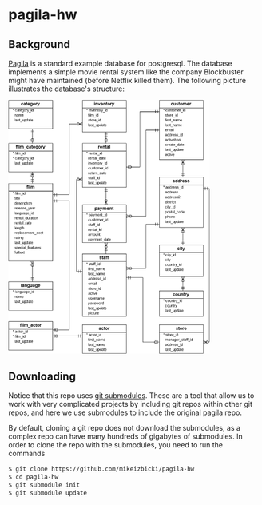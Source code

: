 # pagila-hw

## Background

[Pagila](https://github.com/devrimgunduz/pagila) is a standard example database for postgresql.
The database implements a simple movie rental system like the company Blockbuster might have maintained (before Netflix killed them).
The following picture illustrates the database's structure:

<img src=dvd-rental-sample-database-diagram.png width=80% />

## Downloading

Notice that this repo uses [git submodules](https://git-scm.com/book/en/v2/Git-Tools-Submodules).
These are a tool that allow us to work with very complicated projects by including git repos within other git repos,
and here we use submodules to include the original pagila repo.

By default, cloning a git repo does not download the submodules,
as a complex repo can have many hundreds of gigabytes of submodules.
In order to clone the repo with the submodules,
you need to run the commands
```
$ git clone https://github.com/mikeizbicki/pagila-hw
$ cd pagila-hw
$ git submodule init
$ git submodule update
```
